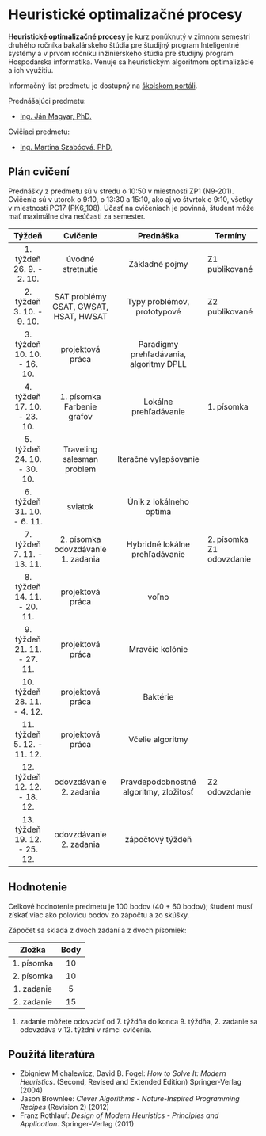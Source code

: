 # Heuristické optimalizačné procesy

**Heuristické optimalizačné procesy** je kurz ponúknutý v zimnom semestri druhého ročníka bakalárskeho štúdia pre študijný program Inteligentné systémy a v prvom ročníku inžinierskeho štúdia pre študijný program Hospodárska informatika. Venuje sa heuristickým algoritmom optimalizácie a ich využitiu.

Informačný list predmetu je dostupný na [školskom portáli](https://maisportal.tuke.sk/portal/studijneProgramy.mais).

Prednášajúci predmetu:

* [Ing. Ján Magyar, PhD.](http://www.cloudai.sk/people-janmagyar/)

Cvičiaci predmetu:

* [Ing. Martina Szabóová, PhD.](http://www.cloudai.sk/people-martinaszaboova/)

## Plán cvičení
Prednášky z predmetu sú v stredu o 10:50 v miestnosti ZP1 (N9-201).
Cvičenia sú v utorok o 9:10, o 13:30 a 15:10, ako aj vo štvrtok o 9:10, všetky v miestnosti PC17 (PK6_108). Účasť na cvičeniach je povinná, študent môže mať maximálne dva neúčasti za semester.

|             Týždeň              |                  Cvičenie                    |                  Prednáška                   | Termíny                     |
|:-------------------------------:|:--------------------------------------------:|:--------------------------------------------:|-----------------------------|
| 1. týždeň<br>26. 9. - 2. 10.    |               úvodné stretnutie              | Základné pojmy                               | Z1 publikované              |
| 2. týždeň<br>3. 10. - 9. 10.    |  SAT problémy <br> GSAT, GWSAT, HSAT, HWSAT  | Typy problémov, prototypové                  | Z2 publikované              |
| 3. týždeň<br>10. 10. - 16. 10.  |                projektová práca              | Paradigmy prehľadávania, algoritmy DPLL      |                             |
| 4. týždeň<br>17. 10. - 23. 10.  |        1. písomka <br> Farbenie grafov       | Lokálne prehľadávanie                        | 1. písomka                  |
| 5. týždeň<br>24. 10. - 30. 10.  |          Traveling salesman problem          | Iteračné vylepšovanie                        |                             |
| 6. týždeň<br>31. 10. - 6. 11.   |                    sviatok                   | Únik z lokálneho optima                      |                             |
| 7. týždeň<br>7. 11. - 13. 11.   |   2. písomka <br> odovzdávanie 1. zadania    | Hybridné lokálne prehľadávanie               | 2. písomka<br>Z1 odovzdanie |
| 8. týždeň<br>14. 11. - 20. 11.  |                projektová práca              | voľno                                        |                             |
| 9. týždeň<br>21. 11. - 27. 11.  |                projektová práca              | Mravčie kolónie                              |                             |
| 10. týždeň<br>28. 11. - 4. 12.  |                projektová práca              | Baktérie                                     |                             |
| 11. týždeň<br>5. 12. - 11. 12.  |                projektová práca              | Včelie algoritmy                             |                             |
| 12. týždeň<br>12. 12. - 18. 12. |            odovzdávanie 2. zadania           | Pravdepodobnostné algoritmy, zložitosť       | Z2 odovzdanie               |
| 13. týždeň<br>19. 12. - 25. 12. |            odovzdávanie 2. zadania           | zápočtový týždeň                             |                             |

## Hodnotenie <a name="grading"></a>

Celkové hodnotenie predmetu je 100 bodov (40 + 60 bodov); študent musí získať viac ako polovicu bodov zo zápočtu a zo skúšky.

Zápočet sa skladá z dvoch zadaní a z dvoch písomiek:

|        Zložka       | Body |
|:-------------------:|:----:|
|     1. písomka      |  10  |
|     2. písomka      |  10  |
|     1. zadanie      |   5  |
|     2. zadanie      |  15  |

1. zadanie môžete odovzdať od 7. týždňa do konca 9. týždňa, 2. zadanie sa odovzdáva v 12. týždni v rámci cvičenia.

## Použitá literatúra <a name="literature"></a>
* Zbigniew Michalewicz, David B. Fogel: *How to Solve It: Modern Heuristics*. (Second, Revised and Extended Edition) Springer-Verlag (2004)
* Jason Brownlee: *Clever Algorithms - Nature-Inspired Programming Recipes* (Revision 2) (2012)
* Franz Rothlauf: *Design of Modern Heuristics - Principles and Application*. Springer-Verlag (2011)
